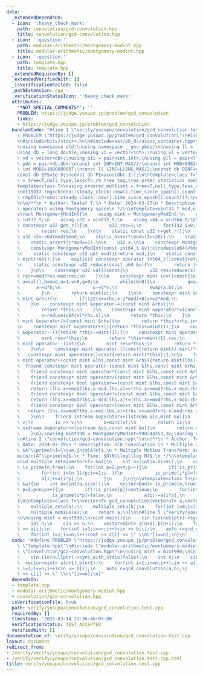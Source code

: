 ```yaml
---
data:
  _extendedDependsOn:
  - icon: ':heavy_check_mark:'
    path: convolution/gcd-convolution.hpp
    title: convolution/gcd-convolution.hpp
  - icon: ':question:'
    path: modular-arithmetic/montgomery-modint.hpp
    title: modular-arithmetic/montgomery-modint.hpp
  - icon: ':question:'
    path: template.hpp
    title: template.hpp
  _extendedRequiredBy: []
  _extendedVerifiedWith: []
  _isVerificationFailed: false
  _pathExtension: cpp
  _verificationStatusIcon: ':heavy_check_mark:'
  attributes:
    '*NOT_SPECIAL_COMMENTS*': ''
    PROBLEM: https://judge.yosupo.jp/problem/gcd_convolution
    links:
    - https://judge.yosupo.jp/problem/gcd_convolution
  bundledCode: "#line 1 \"verify/yosupo/convolution/gcd_convolution.test.cpp\"\n#define\
    \ PROBLEM \"https://judge.yosupo.jp/problem/gcd_convolution\"\n#line 2 \"template.hpp\"\
    \n#include<bits/stdc++.h>\n#include<ext/pb_ds/assoc_container.hpp>\n#include<ext/pb_ds/tree_policy.hpp>\n\
    \nusing namespace std;\nusing namespace __gnu_pbds;\n\nusing ll = long long;\n\
    using db = long double;\nusing vi = vector<int>;\nusing vl = vector<ll>;\nusing\
    \ vd = vector<db>;\nusing pii = pair<int,int>;\nusing pll = pair<ll,ll>;\nusing\
    \ pdd = pair<db,db>;\nconst int INF=INT_MAX/2;\nconst int MOD=998244353;\nconst\
    \ int MOD2=1000000007;\nconst ll LINF=LLONG_MAX/2;\nconst db DINF=numeric_limits<db>::infinity();\n\
    const db EPS=1e-9;\nconst db PI=acos(db(-1));\n\ntemplate<class T>\nusing ordered_set\
    \ = tree<T,null_type,less<T>,rb_tree_tag,tree_order_statistics_node_update>;\n\
    template<class T>\nusing ordered_multiset = tree<T,null_type,less_equal<T>,rb_tree_tag,tree_order_statistics_node_update>;\n\
    \nmt19937 rng(chrono::steady_clock::now().time_since_epoch().count());\nmt19937_64\
    \ rng64(chrono::steady_clock::now().time_since_epoch().count());\n#line 2 \"modular-arithmetic/montgomery-modint.hpp\"\
    \n\n/**\n * Author: Teetat T.\n * Date: 2024-03-17\n * Description: modular arithmetic\
    \ operators using Montgomery space\n */\n\ntemplate<uint32_t mod,uint32_t root=0>\n\
    struct MontgomeryModInt{\n    using mint = MontgomeryModInt;\n    using i32 =\
    \ int32_t;\n    using u32 = uint32_t;\n    using u64 = uint64_t;\n\n    static\
    \ constexpr u32 get_r(){\n        u32 res=1;\n        for(i32 i=0;i<5;i++)res*=2-mod*res;\n\
    \        return res;\n    }\n\n    static const u32 r=get_r();\n    static const\
    \ u32 n2=-u64(mod)%mod;\n    static_assert(mod<(1<<30));\n    static_assert((mod&1)==1);\n\
    \    static_assert(r*mod==1);\n\n    u32 x;\n\n    constexpr MontgomeryModInt():x(0){}\n\
    \    constexpr MontgomeryModInt(const int64_t &v):x(reduce(u64(v%mod+mod)*n2)){}\n\
    \n    static constexpr u32 get_mod(){return mod;}\n    static constexpr mint get_root(){return\
    \ mint(root);}\n    explicit constexpr operator int64_t()const{return val();}\n\
    \n    static constexpr u32 reduce(const u64 &v){\n        return (v+u64(u32(v)*u32(-r))*mod)>>32;\n\
    \    }\n\n    constexpr u32 val()const{\n        u32 res=reduce(x);\n        return\
    \ res>=mod?res-mod:res;\n    }\n\n    constexpr mint inv()const{\n        int\
    \ a=val(),b=mod,u=1,v=0,q=0;\n        while(b>0){\n            q=a/b;\n      \
    \      a-=q*b;\n            u-=q*v;\n            swap(a,b);\n            swap(u,v);\n\
    \        }\n        return mint(u);\n    }\n\n    constexpr mint &operator+=(const\
    \ mint &rhs){\n        if(i32(x+=rhs.x-2*mod)<0)x+=2*mod;\n        return *this;\n\
    \    }\n    constexpr mint &operator-=(const mint &rhs){\n        if(i32(x-=rhs.x)<0)x+=2*mod;\n\
    \        return *this;\n    }\n    constexpr mint &operator*=(const mint &rhs){\n\
    \        x=reduce(u64(x)*rhs.x);\n        return *this;\n    }\n    constexpr\
    \ mint &operator/=(const mint &rhs){\n        return *this*=rhs.inv();\n    }\n\
    \n    constexpr mint &operator++(){return *this+=mint(1);}\n    constexpr mint\
    \ &operator--(){return *this-=mint(1);}\n    constexpr mint operator++(int){\n\
    \        mint res=*this;\n        return *this+=mint(1),res;\n    }\n    constexpr\
    \ mint operator--(int){\n        mint res=*this;\n        return *this-=mint(1),res;\n\
    \    }\n\n    constexpr mint operator-()const{return mint()-mint(*this);};\n \
    \   constexpr mint operator+()const{return mint(*this);};\n\n    friend constexpr\
    \ mint operator+(const mint &lhs,const mint &rhs){return mint(lhs)+=rhs;}\n  \
    \  friend constexpr mint operator-(const mint &lhs,const mint &rhs){return mint(lhs)-=rhs;}\n\
    \    friend constexpr mint operator*(const mint &lhs,const mint &rhs){return mint(lhs)*=rhs;}\n\
    \    friend constexpr mint operator/(const mint &lhs,const mint &rhs){return mint(lhs)/=rhs;}\n\
    \    friend constexpr bool operator==(const mint &lhs,const mint &rhs){\n    \
    \    return (lhs.x>=mod?lhs.x-mod:lhs.x)==(rhs.x>=mod?rhs.x-mod:rhs.x);\n    }\n\
    \    friend constexpr bool operator!=(const mint &lhs,const mint &rhs){\n    \
    \    return (lhs.x>=mod?lhs.x-mod:lhs.x)!=(rhs.x>=mod?rhs.x-mod:rhs.x);\n    }\n\
    \    friend constexpr bool operator<(const mint &lhs,const mint &rhs){\n     \
    \   return (lhs.x>=mod?lhs.x-mod:lhs.x)<(rhs.x>=mod?rhs.x-mod:rhs.x); // for std::map\n\
    \    }\n\n    friend istream &operator>>(istream &is,mint &o){\n        int64_t\
    \ v;\n        is >> v;\n        o=mint(v);\n        return is;\n    }\n    friend\
    \ ostream &operator<<(ostream &os,const mint &o){\n        return os << o.val();\n\
    \    }\n};\nusing mint998 = MontgomeryModInt<998244353,3>;\nusing mint107 = MontgomeryModInt<1000000007>;\n\
    \n#line 2 \"convolution/gcd-convolution.hpp\"\n\n/**\n * Author: Teetat T.\n *\
    \ Date: 2024-07-29\n * Description: GCD Convolution.\n * Multiple Zeta Transform:\
    \ $A^\\prime[n]=\\sum_{n|m}A[m]$.\n * Multiple Mobius Transform: $A[n]=\\sum_{n|m}\\\
    mu(m/n)A^\\prime[m]$.\n * Time: $O(N\\log\\log N)$.\n */\n\ntemplate<class T>\n\
    void multiple_zeta(vector<T> &a){\n    int n=(int)a.size();\n    vector<bool>\
    \ is_prime(n,true);\n    for(int p=2;p<n;p++){\n        if(!is_prime[p])continue;\n\
    \        for(int i=(n-1)/p;i>=1;i--){\n            is_prime[i*p]=false;\n    \
    \        a[i]+=a[i*p];\n        }\n    }\n}\n\ntemplate<class T>\nvoid multiple_mobius(vector<T>\
    \ &a){\n    int n=(int)a.size();\n    vector<bool> is_prime(n,true);\n    for(int\
    \ p=2;p<n;p++){\n        if(!is_prime[p])continue;\n        for(int i=1;i*p<n;i++){\n\
    \            is_prime[i*p]=false;\n            a[i]-=a[i*p];\n        }\n    }\n\
    }\n\ntemplate<class T>\nvector<T> gcd_convolution(vector<T> a,vector<T> b){\n\
    \    multiple_zeta(a);\n    multiple_zeta(b);\n    for(int i=0;i<(int)a.size();i++)a[i]*=b[i];\n\
    \    multiple_mobius(a);\n    return a;\n}\n\n#line 5 \"verify/yosupo/convolution/gcd_convolution.test.cpp\"\
    \n\nusing mint = mint998;\n\nint main(){\n    cin.tie(nullptr)->sync_with_stdio(false);\n\
    \    int n;\n    cin >> n;\n    vector<mint> a(n+1),b(n+1);\n    for(int i=1;i<=n;i++)cin\
    \ >> a[i];\n    for(int i=1;i<=n;i++)cin >> b[i];\n    auto c=gcd_convolution(a,b);\n\
    \    for(int i=1;i<=n;i++)cout << c[i] << \" \\n\"[i==n];\n}\n"
  code: "#define PROBLEM \"https://judge.yosupo.jp/problem/gcd_convolution\"\n#include\
    \ \"template.hpp\"\n#include \"modular-arithmetic/montgomery-modint.hpp\"\n#include\
    \ \"convolution/gcd-convolution.hpp\"\n\nusing mint = mint998;\n\nint main(){\n\
    \    cin.tie(nullptr)->sync_with_stdio(false);\n    int n;\n    cin >> n;\n  \
    \  vector<mint> a(n+1),b(n+1);\n    for(int i=1;i<=n;i++)cin >> a[i];\n    for(int\
    \ i=1;i<=n;i++)cin >> b[i];\n    auto c=gcd_convolution(a,b);\n    for(int i=1;i<=n;i++)cout\
    \ << c[i] << \" \\n\"[i==n];\n}"
  dependsOn:
  - template.hpp
  - modular-arithmetic/montgomery-modint.hpp
  - convolution/gcd-convolution.hpp
  isVerificationFile: true
  path: verify/yosupo/convolution/gcd_convolution.test.cpp
  requiredBy: []
  timestamp: '2025-03-14 23:36:46+07:00'
  verificationStatus: TEST_ACCEPTED
  verifiedWith: []
documentation_of: verify/yosupo/convolution/gcd_convolution.test.cpp
layout: document
redirect_from:
- /verify/verify/yosupo/convolution/gcd_convolution.test.cpp
- /verify/verify/yosupo/convolution/gcd_convolution.test.cpp.html
title: verify/yosupo/convolution/gcd_convolution.test.cpp
---
```

